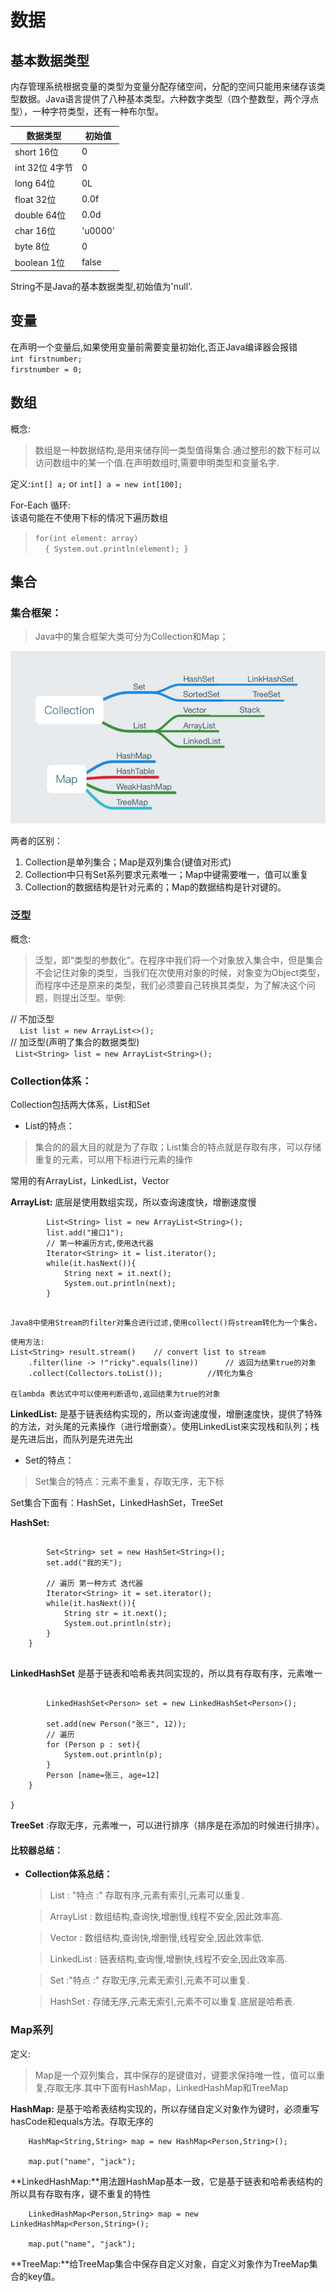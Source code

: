 # **数据**
## 基本数据类型
内存管理系统根据变量的类型为变量分配存储空间，分配的空间只能用来储存该类型数据。Java语言提供了八种基本类型。六种数字类型（四个整数型，两个浮点型），一种字符类型，还有一种布尔型。


 | 数据类型 | 初始值 |
 | --- | ---|
 |  short 16位|0 |
 | int 32位 4字节|0
 | long 64位|0L
 | float 32位|0.0f
 | double 64位|0.0d
 | char 16位|'u0000'
 | byte 8位|0
 | boolean 1位|false

String不是Java的基本数据类型,初始值为'null'.

## 变量
在声明一个变量后,如果使用变量前需要变量初始化,否正Java编译器会报错</br>
`int firstnumber;`</br>
`firstnumber = 0;`
## 数组
概念: 
> 数组是一种数据结构,是用来储存同一类型值得集合.通过整形的数下标可以访问数组中的某一个值.在声明数组时,需要申明类型和变量名字.

定义:`int[] a;` or `int[] a = new int[100];`

For-Each 循环:</br>
该语句能在不使用下标的情况下遍历数组
> `for(int element: array)`</br>
&nbsp;&nbsp;&nbsp;&nbsp;`{
    System.out.println(element);
}`
## **集合**
### **集合框架：**
> Java中的集合框架大类可分为Collection和Map；</br>

![avatar](./pictrues/clipboard.png)

两者的区别：
1. Collection是单列集合；Map是双列集合(键值对形式)
2. Collection中只有Set系列要求元素唯一；Map中键需要唯一，值可以重复
3. Collection的数据结构是针对元素的；Map的数据结构是针对键的。
### **泛型**

概念:

>泛型，即“类型的参数化”。在程序中我们将一个对象放入集合中，但是集合不会记住对象的类型，当我们在次使用对象的时候，对象变为Object类型，而程序中还是原来的类型，我们必须要自己转换其类型，为了解决这个问题，则提出泛型。举例:</br>

// 不加泛型</br>
 &nbsp;   ` List list = new ArrayList<>();`</br>
 // 加泛型(声明了集合的数据类型)</br>
 &nbsp;   `List<String> list = new ArrayList<String>();`</br>

### **Collection体系：**
Collection包括两大体系，List和Set

* List的特点：

> 集合的的最大目的就是为了存取；List集合的特点就是存取有序，可以存储重复的元素，可以用下标进行元素的操作

常用的有ArrayList，LinkedList，Vector

**ArrayList:** 底层是使用数组实现，所以查询速度快，增删速度慢

```
        List<String> list = new ArrayList<String>();
        list.add("接口1");
        // 第一种遍历方式,使用迭代器
        Iterator<String> it = list.iterator();
        while(it.hasNext()){
            String next = it.next();
            System.out.println(next);
        }
  
```
`Java8中使用Stream的filter对集合进行过滤,使用collect()将stream转化为一个集合。`
```
使用方法: 
List<String> result.stream()    // convert list to stream
    .filter(line -> !"ricky".equals(line))      // 返回为结果true的对象
    .collect(Collectors.toList());  		//转化为集合

在lambda 表达式中可以使用判断语句,返回结果为true的对象
```

**LinkedList:** 是基于链表结构实现的，所以查询速度慢，增删速度快，提供了特殊的方法，对头尾的元素操作（进行增删查）。使用LinkedList来实现栈和队列；栈是先进后出，而队列是先进先出

* Set的特点：

> Set集合的特点：元素不重复，存取无序，无下标 

Set集合下面有：HashSet，LinkedHashSet，TreeSet

**HashSet:**
```

        Set<String> set = new HashSet<String>();
        set.add("我的天");
        
        // 遍历 第一种方式 迭代器
        Iterator<String> it = set.iterator();
        while(it.hasNext()){
            String str = it.next();
            System.out.println(str);
        }
    }
    
```
**LinkedHashSet** 是基于链表和哈希表共同实现的，所以具有存取有序，元素唯一
```

        LinkedHashSet<Person> set = new LinkedHashSet<Person>();
        
        set.add(new Person("张三", 12));
        // 遍历
        for (Person p : set){
            System.out.println(p);
        }
        Person [name=张三, age=12]
    }
    
}
```
**TreeSet** :存取无序，元素唯一，可以进行排序（排序是在添加的时候进行排序）。

#### **比较器总结：**
* **Collection体系总结：**

    >List  : "特点 :" 存取有序,元素有索引,元素可以重复.

    >ArrayList : 数组结构,查询快,增删慢,线程不安全,因此效率高.

    >Vector : 数组结构,查询快,增删慢,线程安全,因此效率低.

    >LinkedList : 链表结构,查询慢,增删快,线程不安全,因此效率高.

    >Set   :"特点 :" 存取无序,元素无索引,元素不可以重复.

    >HashSet : 存储无序,元素无索引,元素不可以重复.底层是哈希表.

### Map系列

定义:
>Map是一个双列集合，其中保存的是键值对，键要求保持唯一性，值可以重复,存取无序.其中下面有HashMap，LinkedHashMap和TreeMap

**HashMap:** 是基于哈希表结构实现的，所以存储自定义对象作为键时，必须重写hasCode和equals方法。存取无序的
```
    HashMap<String,String> map = new HashMap<Person,String>();

    map.put("name", "jack");

```
**LinkedHashMap:**用法跟HashMap基本一致，它是基于链表和哈希表结构的所以具有存取有序，键不重复的特性

```
    LinkedHashMap<Person,String> map = new LinkedHashMap<Person,String>(); 

    map.put("name", "jack");
```
**TreeMap:**给TreeMap集合中保存自定义对象，自定义对象作为TreeMap集合的key值。








